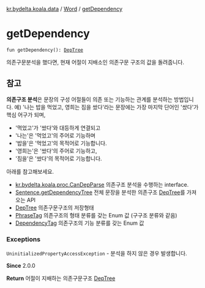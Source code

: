 [kr.bydelta.koala.data](../index.md) / [Word](index.md) / [getDependency](./get-dependency.md)

# getDependency

`fun getDependency(): `[`DepTree`](../-dep-tree/index.md)

의존구문분석을 했다면, 현재 어절이 지배소인 의존구문 구조의 값을 돌려줍니다.

## 참고

**의존구조 분석**은 문장의 구성 어절들이 의존 또는 기능하는 관계를 분석하는 방법입니다.
예) '나는 밥을 먹었고, 영희는 짐을 쌌다'라는 문장에는
가장 마지막 단어인 '쌌다'가 핵심 어구가 되며,

* '먹었고'가 '쌌다'와 대등하게 연결되고
* '나는'은 '먹었고'의 주어로 기능하며
* '밥을'은 '먹었고'의 목적어로 기능합니다.
* '영희는'은 '쌌다'의 주어로 기능하고,
* '짐을'은 '쌌다'의 목적어로 기능합니다.

아래를 참고해보세요.

* [kr.bydelta.koala.proc.CanDepParse](../../kr.bydelta.koala.proc/-can-dep-parse.md) 의존구조 분석을 수행하는 interface.
* [Sentence.getDependencyTree](../-sentence/get-dependency-tree.md) 전체 문장을 분석한 의존구조 [DepTree](../-dep-tree/index.md)를 가져오는 API
* [DepTree](../-dep-tree/index.md) 의존구문구조의 저장형태
* [PhraseTag](../../kr.bydelta.koala/-phrase-tag/index.md) 의존구조의 형태 분류를 갖는 Enum 값 (구구조 분류와 같음)
* [DependencyTag](../../kr.bydelta.koala/-dependency-tag/index.md) 의존구조의 기능 분류를 갖는 Enum 값

### Exceptions

`UninitializedPropertyAccessException` - 분석을 하지 않은 경우 발생합니다.

**Since**
2.0.0

**Return**
어절이 지배하는 의존구문구조 [DepTree](../-dep-tree/index.md)

